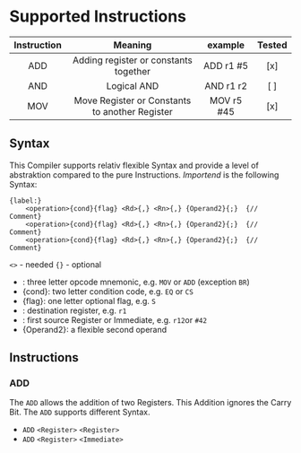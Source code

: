 # Supported Instructions

|Instruction|Meaning|example|Tested|
|:---:|:---:|:---:|:---:|
|ADD| Adding register or constants together| ADD r1 #5 |[x]|
|AND| Logical AND | AND r1 r2 | [ ] |
|MOV| Move Register or Constants to another Register | MOV r5 #45 |[x]|

## Syntax

This Compiler supports relativ flexible Syntax and provide a level of abstraktion compared to the pure Instructions.
*Importend* is the following Syntax:

```
{label:}
    <operation>{cond}{flag} <Rd>{,} <Rn>{,} {Operand2}{;}  {// Comment}
    <operation>{cond}{flag} <Rd>{,} <Rn>{,} {Operand2}{;}  {// Comment}
    <operation>{cond}{flag} <Rd>{,} <Rn>{,} {Operand2}{;}  {// Comment}
```

`<>` - needed
`{}` - optional

- <operation>: three letter opcode mnemonic, e.g. `MOV` or `ADD` (exception `BR`)
- {cond}: two letter condition code, e.g. `EQ` or `CS`
- {flag}: one letter optional flag, e.g. `S` 
- <Rd>: destination register, e.g. `r1`
- <Rn>: first source Register or Immediate, e.g. `r12`or `#42`
- {Operand2}: a flexible second operand

## Instructions

### ADD

The `ADD` allows the addition of two Registers. This Addition ignores the Carry Bit.
The `ADD` supports different Syntax.

- `ADD` `<Register>` `<Register>`
- `ADD` `<Register>` `<Immediate>`